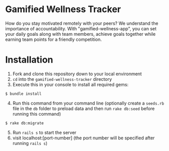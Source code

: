 # Gamified Wellness Tracker
How do you stay motivated remotely with your peers? We understand the importance of accountability. With "gamified-wellness-app", you can set your daily goals along with team members, achieve goals together while earning team points for a friendly competition.

# Installation
1. Fork and clone this repository down to your local environment
2. `cd` into the `gamified-wellness-tracker` directory
3. Execute this in your console to install all required gems:
````
$ bundle install
````
4. Run this command from your command line (optionally create a `seeds.rb` file in the `db` folder to preload data and then run `rake db:seed` before running this command)
````
$ rake db:migrate
````
5. Run `rails s` to start the server
6. visit localhost:[port-number] (the port number will be specified after running `rails s`)
